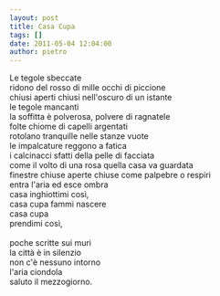 ```yaml
---
layout: post
title: Casa Cupa
tags: []
date: 2011-05-04 12:04:00
author: pietro
---
```

<div dir="ltr" style="text-align: left">Le tegole sbeccate<br/>ridono del rosso di mille occhi di piccione<br/>chiusi aperti chiusi nell'oscuro di un istante<br/>le tegole mancanti<br/>la soffitta è polverosa, polvere di ragnatele<br/>folte chiome di capelli argentati<br/>rotolano tranquille nelle stanze vuote<br/>le impalcature reggono a fatica<br/>i calcinacci sfatti della pelle di facciata<br/>come il volto di una rosa quella casa va guardata<br/>finestre chiuse aperte chiuse come palpebre o respiri<br/>entra l'aria ed esce ombra<br/>casa inghiottimi così,<br/>casa cupa fammi nascere<br/>casa cupa<br/>prendimi così,<br/><br/>poche scritte sui muri<br/>la città è in silenzio<br/>non c'è nessuno intorno<br/>l'aria ciondola<br/>saluto il mezzogiorno.<br/>
